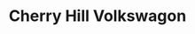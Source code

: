 ---
title: "Cherry Hill Volkswagon"
url: /cherry-hill-township/cherry-hill-volkswagon/
shop: Autohaus
---